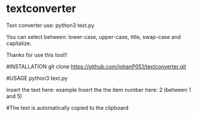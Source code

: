 # textconverter
Text converter use:
python3 text.py

You can select between: lower-case, upper-case, title, swap-case and capitalize.

Thanks for use this tool!!

#INSTALLATION
git clone https://github.com/johanP051/textconverter.git

#USAGE
python3 text.py

Insert the text here: example
Insert the the item number here: 2 (between 1 and 5)

#The text is automatically copied to the clipboard
